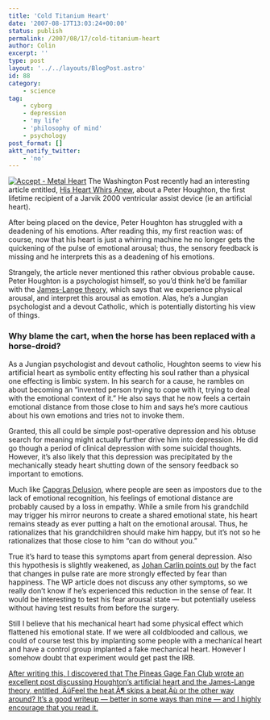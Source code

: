 ```yaml
---
title: 'Cold Titanium Heart'
date: '2007-08-17T13:03:24+00:00'
status: publish
permalink: /2007/08/17/cold-titanium-heart
author: Colin
excerpt: ''
type: post
layout: '../../layouts/BlogPost.astro'
id: 88
category:
    - science
tag:
    - cyborg
    - depression
    - 'my life'
    - 'philosophy of mind'
    - psychology
post_format: []
aktt_notify_twitter:
    - 'no'
---
```

[![Accept - Metal Heart](/uploads/2007/08/metal-heart.jpg)](https://www.youtube.com/watch?v=lOp8Zz50f6U "Link to YouTube: Accept - Metal Heart (Live)") The Washington Post recently had an interesting article entitled, [His Heart Whirs Anew](https://www.washingtonpost.com/wp-dyn/content/article/2007/08/11/AR2007081101390_pf.html), about a Peter Houghton, the first lifetime recipient of a Jarvik 2000 ventricular assist device (ie an artificial heart).

After being placed on the device, Peter Houghton has struggled with a deadening of his emotions. After reading this, my first reaction was: of course, now that his heart is just a whirring machine he no longer gets the quickening of the pulse of emotional arousal; thus, the sensory feedback is missing and he interprets this as a deadening of his emotions.

Strangely, the article never mentioned this rather obvious probable cause. Peter Houghton is a psychologist himself, so you’d think he’d be familiar with the [James-Lange theory](https://en.wikipedia.org/wiki/James-Lange_theory), which says that we experience physical arousal, and interpret this arousal as emotion. Alas, he’s a Jungian psychologist and a devout Catholic, which is potentially distorting his view of things.

### Why blame the cart, when the horse has been replaced with a horse-droid?

As a Jungian psychologist and devout catholic, Houghton seems to view his artificial heart as symbolic entity effecting his soul rather than a physical one effecting is limbic system. In his search for a cause, he rambles on about becoming an “invented person trying to cope with it, trying to deal with the emotional context of it.” He also says that he now feels a certain emotional distance from those close to him and says he’s more cautious about his own emotions and tries not to invoke them.

Granted, this all could be simple post-operative depression and his obtuse search for meaning might actually further drive him into depression. He did go though a period of clinical depression with some suicidal thoughts. However, it’s also likely that this depression was precipitated by the mechanically steady heart shutting down of the sensory feedback so important to emotions.

Much like [Capgras Delusion](https://en.wikipedia.org/wiki/Capgras_delusion), where people are seen as impostors due to the lack of emotional recognition, his feelings of emotional distance are probably caused by a loss in empathy. While a smile from his grandchild may trigger his mirror neurons to create a shared emotional state, his heart remains steady as ever putting a halt on the emotional arousal. Thus, he rationalizes that his grandchildren should make him happy, but it’s not so he rationalizes that those close to him “can do without you.”

True it’s hard to tease this symptoms apart from general depression. Also this hypothesis is slightly weakened, as [Johan Carlin points out](https://phineasgage.wordpress.com/2007/08/16/feel-the-heat-skips-a-beat-or-the-other-way-around/) by the fact that changes in pulse rate are more strongly effected by fear than happiness. The WP article does not discuss any other symptoms, so we really don’t know if he’s experienced this reduction in the sense of fear. It would be interesting to test his fear arousal state — but potentially useless without having test results from before the surgery.

Still I believe that his mechanical heart had some physical effect which flattened his emotional state. If we were all coldblooded and callous, we could of course test this by implanting some people with a mechanical heart and have a control group implanted a fake mechanical heart. However I somehow doubt that experiment would get past the IRB.

<ins class="insertBlock" datetime="2007-08-17T18:21:13+00:00">After writing this, I discovered that [The Pineas Gage Fan Club](https://phineasgage.wordpress.com) wrote an excellent post discussing Houghton’s artificial heart and the James-Lange theory, entitled [‚ÄúFeel the heat‚Ä¶ skips a beat‚Äù or the other way around?](https://phineasgage.wordpress.com/2007/08/16/feel-the-heat-skips-a-beat-or-the-other-way-around/) It’s a good writeup — better in some ways than mine — and I highly encourage that you read it.</ins>